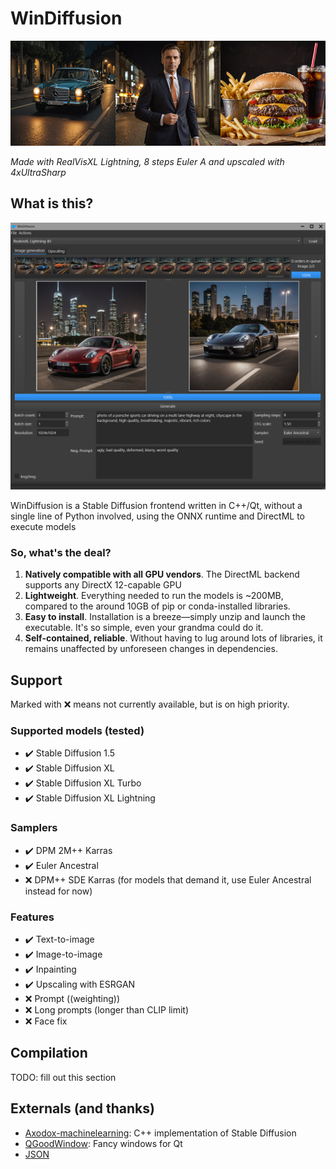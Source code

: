 # WinDiffusion




![](demo/demoreel.png)

*Made with RealVisXL Lightning, 8 steps Euler A and upscaled with 4xUltraSharp*

## What is this?

![](demo/porsches.png)


WinDiffusion is a Stable Diffusion frontend written in C++/Qt, without a single line of Python involved, using the ONNX runtime and DirectML to execute models

### So, what's the deal?

1. **Natively compatible with all GPU vendors**. The DirectML backend supports any DirectX 12-capable GPU
2. **Lightweight**. Everything needed to run the models is ~200MB, compared to the around 10GB of pip or conda-installed libraries.
3. **Easy to install**. Installation is a breeze—simply unzip and launch the executable. It's so simple, even your grandma could do it.
4. **Self-contained, reliable**. Without having to lug around lots of libraries, it remains unaffected by unforeseen changes in dependencies.

## Support

Marked with ❌ means not currently available, but is on high priority.

### Supported models (tested)

- ✔️ Stable Diffusion 1.5
- ✔️ Stable Diffusion XL
- ✔️ Stable Diffusion XL Turbo
- ✔️ Stable Diffusion XL Lightning

### Samplers
- ✔️ DPM 2M++ Karras
- ✔️ Euler Ancestral
- ❌ DPM++ SDE Karras (for models that demand it, use Euler Ancestral instead for now)

### Features
- ✔️ Text-to-image
- ✔️ Image-to-image
- ✔️ Inpainting
- ✔️ Upscaling with ESRGAN
- ❌ Prompt ((weighting))
- ❌ Long prompts (longer than CLIP limit)
- ❌ Face fix

## Compilation

TODO: fill out this section

## Externals (and thanks)

- [Axodox-machinelearning](https://github.com/axodox/axodox-machinelearning): C++ implementation of Stable Diffusion
- [QGoodWindow](https://github.com/antonypro/QGoodWindow): Fancy windows for Qt
- [JSON](https://github.com/nlohmann/json)


